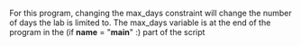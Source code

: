 For this program, changing the max_days constraint will change the number of days the lab is limited to. The max_days variable is at the end of the program in the (if __name__ = "__main__" :) part of the script
